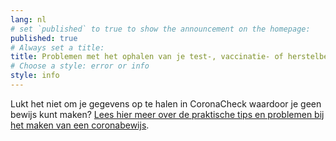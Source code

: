 ```yaml
---
lang: nl
# set `published` to true to show the announcement on the homepage:
published: true
# Always set a title:
title: Problemen met het ophalen van je test-, vaccinatie- of herstelbewijs?
# Choose a style: error or info
style: info
---
```

Lukt het niet om je gegevens op te halen in CoronaCheck waardoor je geen bewijs kunt maken? <a href="https://www.rijksoverheid.nl/onderwerpen/coronavirus-covid-19/coronabewijs/coronabewijs-regelen-praktische-problemen-en-oplossingen" rel="noopener noreferrer" target="_blank" hreflang="nl">Lees hier meer over de praktische tips en problemen bij het maken van een coronabewijs</a>.
